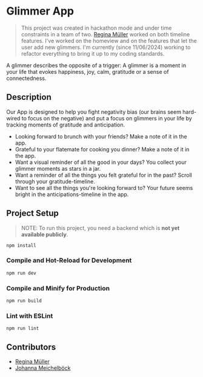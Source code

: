 # Glimmer App

> This project was created in hackathon mode and under time constraints in a team of two. [Regina Müller](https://github.com/ReginaMueller) worked on both timeline features. I've worked on the homeview and on the features that let the user add new glimmers. I'm currently (since 11/06/2024) working to refactor everything to bring it up to my coding standards.

A glimmer describes the opposite of a trigger: A glimmer is a moment in your life that evokes happiness, joy, calm, gratitude or a sense of connectedness.


## Description

Our App is designed to help you fight negativity bias (our brains seem hard-wired to focus on the negative) and put a focus on glimmers in your life by tracking moments of gratitude and anticipation.

- Looking forward to brunch with your friends? Make a note of it in the app.
- Grateful to your flatemate for cooking you dinner? Make a note of it in the app.
- Want a visual reminder of all the good in your days? You collect your glimmer moments as stars in a jar.
- Want a reminder of all the things you felt grateful for in the past? Scroll through your gratitude-timeline.
- Want to see all the things you're looking forward to? Your future seems bright in the anticipations-timeline in the app.

## Project Setup

> NOTE: To run this project, you need a backend which is **not yet available publicly**.

```shell
npm install
```

### Compile and Hot-Reload for Development

```shell
npm run dev
```

### Compile and Minify for Production

```shell
npm run build
```

### Lint with ESLint

```shell
npm run lint
```

## Contributors

- [Regina Müller](https://github.com/ReginaMueller)
- [Johanna Meichelböck](https://github.com/FlausenImKopf)
